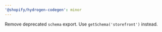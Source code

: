 ```yaml
---
'@shopify/hydrogen-codegen': minor
---
```


Remove deprecated `schema` export. Use `getSchema('storefront')` instead.
